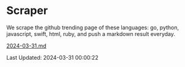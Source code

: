 # Scraper

We scrape the github trending page of these languages: go, python, javascript, swift, html, ruby, and push a markdown result everyday.

[2024-03-31.md](https://github.com/henson/Scraper/blob/master/2024-03-31.md)

Last Updated: 2024-03-31 00:00:22